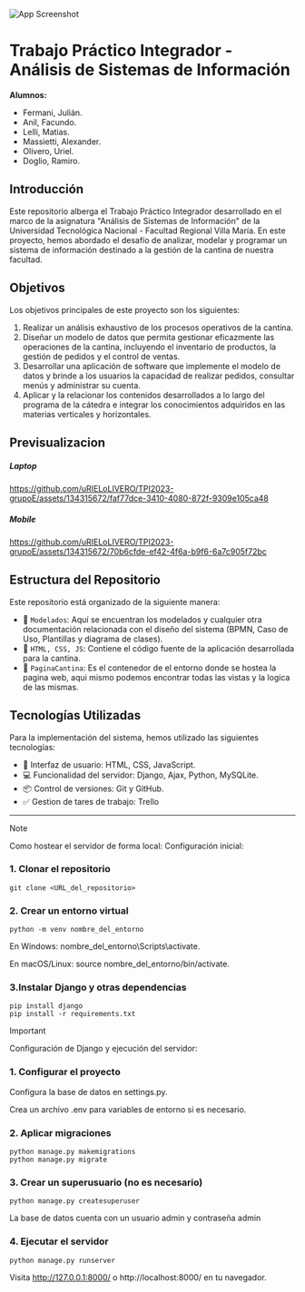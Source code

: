 ![App Screenshot](https://i.imgur.com/Der7ZHp.jpg)

# Trabajo Práctico Integrador - Análisis de Sistemas de Información

**Alumnos:**

- Fermani, Julián.
- Anil, Facundo.
- Lelli, Matias.
- Massietti, Alexander.
- Olivero, Uriel.
- Doglio, Ramiro.

## Introducción

Este repositorio alberga el Trabajo Práctico Integrador desarrollado en el marco de la asignatura "Análisis de Sistemas de Información" de la Universidad Tecnológica Nacional - Facultad Regional Villa María. En este proyecto, hemos abordado el desafío de analizar, modelar y programar un sistema de información destinado a la gestión de la cantina de nuestra facultad.

## Objetivos

Los objetivos principales de este proyecto son los siguientes:

1. Realizar un análisis exhaustivo de los procesos operativos de la cantina.
2. Diseñar un modelo de datos que permita gestionar eficazmente las operaciones de la cantina, incluyendo el inventario de productos, la gestión de pedidos y el control de ventas.
3. Desarrollar una aplicación de software que implemente el modelo de datos y brinde a los usuarios la capacidad de realizar pedidos, consultar menús y administrar su cuenta.
4. Aplicar y la relacionar los contenidos desarrollados a lo largo del programa de la cátedra e integrar los conocimientos adquiridos en las materias verticales y horizontales.

## Previsualizacion
##### Laptop
https://github.com/uRIELoLIVERO/TPI2023-grupoE/assets/134315672/faf77dce-3410-4080-872f-9309e105ca48

##### Mobile
https://github.com/uRIELoLIVERO/TPI2023-grupoE/assets/134315672/70b6cfde-ef42-4f6a-b9f6-6a7c905f72bc

## Estructura del Repositorio

Este repositorio está organizado de la siguiente manera:

- 📁 `Modelados`: Aquí se encuentran los modelados y cualquier otra documentación relacionada con el diseño del sistema (BPMN, Caso de Uso, Plantillas y diagrama de clases).
- 📁 `HTML, CSS, JS`: Contiene el código fuente de la aplicación desarrollada para la cantina.
- 📁 `PaginaCantina`: Es el contenedor de el entorno donde se hostea la pagina web, aqui mismo podemos encontrar todas las vistas y la logica de las mismas.

## Tecnologías Utilizadas

Para la implementación del sistema, hemos utilizado las siguientes tecnologías:

- 📱 Interfaz de usuario: HTML, CSS, JavaScript.
- 💻 Funcionalidad del servidor: Django, Ajax, Python, MySQLite.
- 📦 Control de versiones: Git y GitHub.
- ✅ Gestion de tares de trabajo: Trello

* * *
 >[!NOTE]
 >
 >Como hostear el servidor de forma local:
 >Configuración inicial:

### 1. Clonar el repositorio

    git clone <URL_del_repositorio>

### 2. Crear un entorno virtual

    python -m venv nombre_del_entorno

En Windows: nombre_del_entorno\Scripts\activate.

En macOS/Linux: source nombre_del_entorno/bin/activate.

### 3.Instalar Django y otras dependencias

    pip install django
    pip install -r requirements.txt

>[!IMPORTANT]
>
>Configuración de Django y ejecución del servidor:

### 1. Configurar el proyecto
Configura la base de datos en settings.py.

Crea un archivo .env para variables de entorno si es necesario.

### 2. Aplicar migraciones

    python manage.py makemigrations
    python manage.py migrate

### 3. Crear un superusuario (no es necesario)

    python manage.py createsuperuser
La base de datos cuenta con un usuario admin y contraseña admin

### 4. Ejecutar el servidor

    python manage.py runserver

Visita http://127.0.0.1:8000/ o http://localhost:8000/ en tu navegador.
